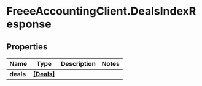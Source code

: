 # FreeeAccountingClient.DealsIndexResponse

## Properties
Name | Type | Description | Notes
------------ | ------------- | ------------- | -------------
**deals** | [**[Deals]**](Deals.md) |  | 


